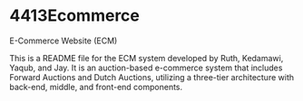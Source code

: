 # 4413Ecommerce
E-Commerce Website (ECM) 

This is a README file for the ECM system developed by Ruth, Kedamawi, Yaqub, and Jay. It is an auction-based e-commerce system that includes Forward Auctions and Dutch Auctions, utilizing a three-tier architecture with back-end, middle, and front-end components.
